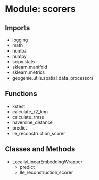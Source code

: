 # Module: scorers

## Imports

- logging
- math
- numba
- numpy
- scipy.stats
- sklearn.manifold
- sklearn.metrics
- geogenie.utils.spatial_data_processors

## Functions

- kstest
- calculate_r2_knn
- calculate_rmse
- haversine_distance
- predict
- lle_reconstruction_scorer

## Classes and Methods

- LocallyLinearEmbeddingWrapper
  - predict
  - lle_reconstruction_scorer